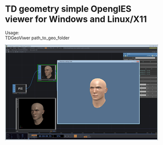 # TD geometry simple OpenglES viewer for Windows and Linux/X11

Usage:<br>
TDGeoViwer path_to_geo_folder

![Screenshot](/samples/TDGeoViewer/img/tdgeoview.png)
